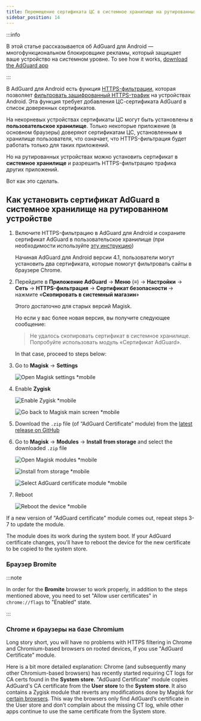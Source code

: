 ```yaml
---
title: Перемещение сертификата ЦС в системное хранилище на рутированных устройствах
sidebar_position: 14
---
```


:::info

В этой статье рассказывается об AdGuard для Android — многофункциональном блокировщике рекламы, который защищает ваше устройство на системном уровне. To see how it works, [download the AdGuard app](https://agrd.io/download-kb-adblock)

:::

В AdGuard для Android есть функция [HTTPS-фильтрации](../../overview#https-filtering), которая позволяет [фильтровать зашифрованный HTTPS-трафик](/general/https-filtering/what-is-https-filtering) на устройствах Android. Эта функция требует добавления ЦС-сертификата AdGuard в список доверенных сертификатов.

На некорневых устройствах сертификаты ЦС могут быть установлены в **пользовательское хранилище**. Только некоторые приложение (в основном браузеры) доверяют сертификатам ЦС, установленным в хранилище пользователя, что означает, что HTTPS-фильтрация будет работать только для таких приложений.

Но на рутированных устройствах можно установить сертификат в **системное хранилище** и разрешить HTTPS-фильтрацию трафика других приложений.

Вот как это сделать.

## Как установить сертификат AdGuard в системное хранилище на рутированном устройстве

1. Включите HTTPS-фильтрацию в AdGuard для Android и сохраните сертификат AdGuard в пользовательское хранилище (при необходимости используйте [эту инструкцию](../../overview#https-filtering))

     Начиная AdGuard для Android версии 4.1, пользователи могут установить два сертификата, которые помогут фильтровать сайты в браузере Chrome.

1. Перейдите в **Приложение AdGuard** → **Меню** (≡) → **Настройки** → **Сеть** → **HTTPS-фильтрация** → **Сертификат безопасности** → нажмите «**Скопировать в системный магазин**»

    Этого достаточно для старых версий Magisk.

    Но если у вас более новая версия, вы получите следующее сообщение:

    > Не удалось скопировать сертификат в системное хранилище. Попробуйте использовать модуль «Сертификат AdGuard».

    In that case, proceed to steps below:

1. Go to **Magisk** → **Settings**

    ![Open Magisk settings *mobile](https://cdn.adtidy.org/content/kb/ad_blocker/android/solving_problems/https-certificate-for-rooted/magisk-module-1.png)

1. Enable **Zygisk**

    ![Enable Zygisk *mobile](https://cdn.adtidy.org/content/kb/ad_blocker/android/solving_problems/https-certificate-for-rooted/magisk-module-2.png)

    ![Go back to Magisk main screen *mobile](https://cdn.adtidy.org/content/kb/ad_blocker/android/solving_problems/https-certificate-for-rooted/magisk-module-3.png)

1. Download the `.zip` file (of “AdGuard Certificate” module) from the [latest release on GitHub](https://github.com/AdguardTeam/adguardcert/releases/latest/)

1. Go to **Magisk** → **Modules** → **Install from storage** and select the downloaded `.zip` file

    ![Open Magisk modules *mobile](https://cdn.adtidy.org/content/kb/ad_blocker/android/solving_problems/https-certificate-for-rooted/magisk-module-4.png)

    ![Install from storage *mobile](https://cdn.adtidy.org/content/kb/ad_blocker/android/solving_problems/https-certificate-for-rooted/magisk-module-5.png)

    ![Select AdGuard certificate module *mobile](https://cdn.adtidy.org/content/kb/ad_blocker/android/solving_problems/https-certificate-for-rooted/magisk-module-6.png)

1. Reboot

    ![Reboot the device *mobile](https://cdn.adtidy.org/content/kb/ad_blocker/android/solving_problems/https-certificate-for-rooted/magisk-module-7.png)

If a new version of "AdGuard certificate" module comes out, repeat steps 3-7 to update the module.

The module does its work during the system boot. If your AdGuard certificate changes, you'll have to reboot the device for the new certificate to be copied to the system store.

### Браузер Bromite

:::note

In order for the **Bromite** browser to work properly, in addition to the steps mentioned above, you need to set "Allow user certificates" in `chrome://flags` to "Enabled" state.

:::

### Chrome и браузеры на базе Chromium

Long story short, you will have no problems with HTTPS filtering in Chrome and Chromium-based browsers on rooted devices, if you use "AdGuard Certificate" module.

Here is a bit more detailed explanation: Chrome (and subsequently many other Chromium-based browsers) has recently started requiring CT logs for CA certs found in the **System store**. "AdGuard Certificate" module copies AdGuard's CA certificate from the **User store** to the **System store**. It also contains a Zygisk module that reverts any modifications done by Magisk for [certain browsers](https://github.com/AdguardTeam/adguardcert/blob/master/zygisk_module/jni/browsers.inc). This way the browsers only find AdGuard’s certificate in the User store and don’t complain about the missing CT log, while other apps continue to use the same certificate from the System store.
